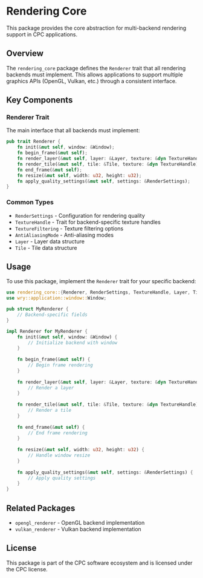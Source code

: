 # Rendering Core

This package provides the core abstraction for multi-backend rendering support in CPC applications.

## Overview

The `rendering_core` package defines the `Renderer` trait that all rendering backends must implement. This allows applications to support multiple graphics APIs (OpenGL, Vulkan, etc.) through a consistent interface.

## Key Components

### Renderer Trait

The main interface that all backends must implement:

```rust
pub trait Renderer {
    fn init(&mut self, window: &Window);
    fn begin_frame(&mut self);
    fn render_layer(&mut self, layer: &Layer, texture: &dyn TextureHandle);
    fn render_tile(&mut self, tile: &Tile, texture: &dyn TextureHandle);
    fn end_frame(&mut self);
    fn resize(&mut self, width: u32, height: u32);
    fn apply_quality_settings(&mut self, settings: &RenderSettings);
}
```

### Common Types

- `RenderSettings` - Configuration for rendering quality
- `TextureHandle` - Trait for backend-specific texture handles
- `TextureFiltering` - Texture filtering options
- `AntiAliasingMode` - Anti-aliasing modes
- `Layer` - Layer data structure
- `Tile` - Tile data structure

## Usage

To use this package, implement the `Renderer` trait for your specific backend:

```rust
use rendering_core::{Renderer, RenderSettings, TextureHandle, Layer, Tile};
use wry::application::window::Window;

pub struct MyRenderer {
    // Backend-specific fields
}

impl Renderer for MyRenderer {
    fn init(&mut self, window: &Window) {
        // Initialize backend with window
    }
    
    fn begin_frame(&mut self) {
        // Begin frame rendering
    }
    
    fn render_layer(&mut self, layer: &Layer, texture: &dyn TextureHandle) {
        // Render a layer
    }
    
    fn render_tile(&mut self, tile: &Tile, texture: &dyn TextureHandle) {
        // Render a tile
    }
    
    fn end_frame(&mut self) {
        // End frame rendering
    }
    
    fn resize(&mut self, width: u32, height: u32) {
        // Handle window resize
    }
    
    fn apply_quality_settings(&mut self, settings: &RenderSettings) {
        // Apply quality settings
    }
}
```

## Related Packages

- `opengl_renderer` - OpenGL backend implementation
- `vulkan_renderer` - Vulkan backend implementation

## License

This package is part of the CPC software ecosystem and is licensed under the CPC license.